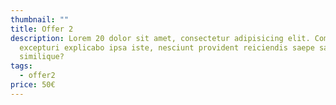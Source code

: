 ```yaml
---
thumbnail: ""
title: Offer 2
description: Lorem 20 dolor sit amet, consectetur adipisicing elit. Commodi et
  excepturi explicabo ipsa iste, nesciunt provident reiciendis saepe sapiente
  similique?
tags:
  - offer2
price: 50€
---
```

